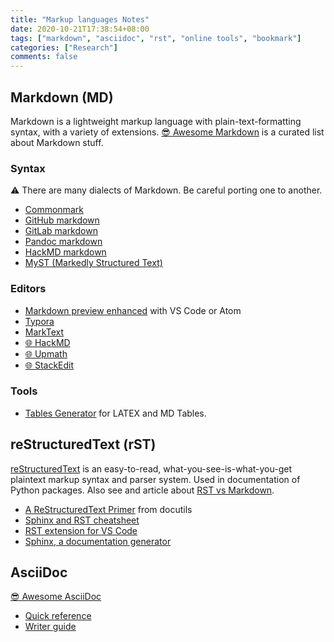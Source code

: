 ```yaml
---
title: "Markup languages Notes"
date: 2020-10-21T17:38:54+08:00
tags: ["markdown", "asciidoc", "rst", "online tools", "bookmark"]
categories: ["Research"]
comments: false
---
```


<!--more-->

## Markdown (MD)

Markdown is a lightweight markup language with plain-text-formatting syntax, with a variety of extensions.
[😎 Awesome Markdown](https://github.com/mundimark/awesome-markdown) is a curated list about Markdown stuff.

### Syntax

⚠️ There are many dialects of Markdown. Be careful porting one to another.
- [Commonmark](https://commonmark.org/help/)
- [GitHub markdown](https://guides.github.com/features/mastering-markdown/)
- [GitLab markdown](https://docs.gitlab.com/ee/user/markdown.html)
- [Pandoc markdown](https://pandoc.org/MANUAL.html#pandocs-markdown)
- [HackMD markdown](https://hackmd.io/@eMP9zQQ0Qt6I8Uqp2Vqy6w/SyiOheL5N/%2FBVqowKshRH246Q7UDyodFA?type=book)
- [MyST (Markedly Structured Text)](https://jupyterbook.org/content/myst.html)

### Editors

- [Markdown preview enhanced](https://shd101wyy.github.io/markdown-preview-enhanced/#/) with VS Code or Atom
- [Typora](https://typora.io/)
- [MarkText](https://marktext.app/)
- [🌐 HackMD](https://commonmark.org/help/)
- [🌐 Upmath](https://upmath.me/)
- [🌐 StackEdit](https://stackedit.io/)

### Tools
- [Tables Generator](https://www.tablesgenerator.com/) for LATEX and MD Tables.

## reStructuredText (rST)

[reStructuredText](https://docutils.sourceforge.io/rst.html) is an easy-to-read, what-you-see-is-what-you-get plaintext markup syntax and parser system. Used in documentation of Python packages.
Also see and article about [RST vs Markdown](http://www.zverovich.net/2016/06/16/rst-vs-markdown.html).

- [A ReStructuredText Primer](https://docutils.sourceforge.io/docs/user/rst/quickstart.html) from docutils
- [Sphinx and RST cheatsheet](https://thomas-cokelaer.info/tutorials/sphinx/rest_syntax.html)
- [RST extension for VS Code](https://marketplace.visualstudio.com/items?itemName=lextudio.restructuredtext)
- [Sphinx, a documentation generator](https://www.sphinx-doc.org/en/master/)

## AsciiDoc

[😎 Awesome AsciiDoc](https://github.com/bodiam/awesome-asciidoc)

- [Quick reference](https://asciidoctor.org/docs/asciidoc-syntax-quick-reference/)
- [Writer guide](https://asciidoctor.org/docs/asciidoc-writers-guide/)
